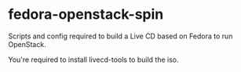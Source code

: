 fedora-openstack-spin
=====================

Scripts and config required to build a Live CD based on Fedora to run OpenStack.

You're required to install livecd-tools to build the iso.
